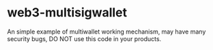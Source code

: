 # web3-multisigwallet

An simple example of multiwallet working mechanism, may have many security bugs, DO NOT use this code in your products.

